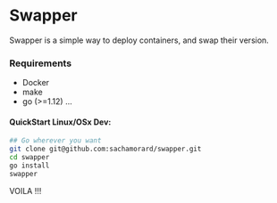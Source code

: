 # Swapper 

Swapper is a simple way to deploy containers, and swap their version.

### Requirements
- Docker
- make
- go (>=1.12)
...

#### QuickStart Linux/OSx Dev:

```bash
## Go wherever you want
git clone git@github.com:sachamorard/swapper.git
cd swapper
go install
swapper
```
VOILA !!!

